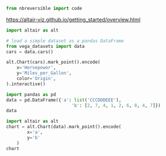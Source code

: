 ``` python
from nbreversible import code
```

https://altair-viz.github.io/getting_started/overview.html

``` python
import altair as alt

# load a simple dataset as a pandas DataFrame
from vega_datasets import data
cars = data.cars()

alt.Chart(cars).mark_point().encode(
    x='Horsepower',
    y='Miles_per_Gallon',
    color='Origin',
).interactive()
```

``` python
import pandas as pd
data = pd.DataFrame({'a': list('CCCDDDEEE'),
                         'b': [2, 7, 4, 1, 2, 6, 8, 4, 7]})
data
```

``` python
import altair as alt
chart = alt.Chart(data).mark_point().encode(
        x='a',
        y='b'
    )
chart
```
